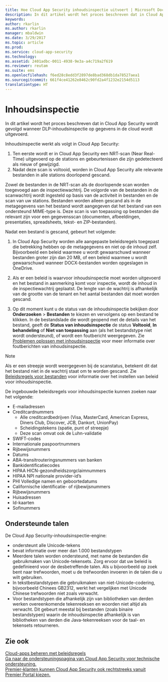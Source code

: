 ```yaml
---
title: Hoe Cloud App Security inhoudsinspectie uitvoert | Microsoft Docs
description: In dit artikel wordt het proces beschreven dat in Cloud App Security wordt gevolgd wanneer DLP-inhoudsinspectie op gegevens in de cloud wordt uitgevoerd.
keywords: 
author: rkarlin
ms.author: rkarlin
manager: mbaldwin
ms.date: 3/29/2017
ms.topic: article
ms.prod: 
ms.service: cloud-app-security
ms.technology: 
ms.assetid: 2401adbc-0011-4938-9e3a-a4c719a2f619
ms.reviewer: reutam
ms.suite: ems
ms.openlocfilehash: f6ed28c8edd3f2897de8bad368db1da78527aea1
ms.sourcegitcommit: 661f4ce41262e8462c90fd2a4f1232e2154d5113
translationtype: HT
---
```

# <a name="content-inspection"></a>Inhoudsinspectie
In dit artikel wordt het proces beschreven dat in Cloud App Security wordt gevolgd wanneer DLP-inhoudsinspectie op gegevens in de cloud wordt uitgevoerd. 


Inhoudsinspectie werkt als volgt in Cloud App Security:
1. Ten eerste wordt er in Cloud App Security een NRT-scan (Near Real-Time) uitgevoerd op de stations en gebeurtenissen die zijn gedetecteerd als nieuw of gewijzigd.
2. Nadat deze scan is voltooid, worden in Cloud App Security alle relevante bestanden in alle stations doorlopend gescand.  

Zowel de bestanden in de NRT-scan als de doorlopende scan worden toegevoegd aan de inspectiewachtrij. De volgorde van de bestanden in de scanwachtrij wordt ingesteld op basis van de activiteit in bestanden en de scan van uw stations. Bestanden worden alleen gescand als in de metagegevens van het bestand wordt aangegeven dat het bestand van een ondersteund MIME-type is. Deze scan is van toepassing op bestanden die relevant zijn voor een gegevensscan (documenten, afbeeldingen, presentaties, spreadsheets, tekst- en ZIP-bestanden).  

Nadat een bestand is gescand, gebeurt het volgende:

1. In Cloud App Security worden alle aangepaste beleidsregels toegepast die betrekking hebben op de metagegevens en niet op de inhoud zelf. Bijvoorbeeld een beleid waarmee u wordt gewaarschuwd wanneer bestanden groter zijn dan 20 MB, of een beleid waarmee u wordt gewaarschuwd wanneer DOCX-bestanden worden opgeslagen in OneDrive. 

2. Als er een beleid is waarvoor inhoudsinspectie moet worden uitgevoerd en het bestand in aanmerking komt voor inspectie, wordt de inhoud in de inspectiewachtrij geplaatst. De lengte van de wachtrij is afhankelijk van de grootte van de tenant en het aantal bestanden dat moet worden gescand. 

3. Op dit moment kunt u de status van de inhoudsinspectie bekijken door **Onderzoeken** > **Bestanden** te kiezen en vervolgens op een bestand te klikken. In de bestandslade die wordt geopend met de details van het bestand, geeft de **Status van inhoudsinspectie** de status **Voltooid**, **In behandeling** of **Niet van toepassing** aan (als het bestandstype niet wordt ondersteund), of wordt een foutbericht weergegeven. Zie [Problemen oplossen met inhoudsinspectie](troubleshooting-content-inspection.md) voor meer informatie over foutberichten van inhoudsinspectie.

> [!NOTE]
> Als er een streepje wordt weergegeven bij de scanstatus, betekent dit dat het bestand niet in de wachtrij staat om te worden gescand. Zie [Beleidsregels voor bestanden](data-protection-policies.md) voor informatie over het instellen van beleid voor inhoudsinspectie.

De ingebouwde beleidsregels voor inhoudsinspectie kunnen zoeken naar het volgende:

- E-mailadressen 
- Creditcardnummers 
  -    Alle creditcardbedrijven (Visa, MasterCard, American Express, Diners Club, Discover, JCB, Dankort, UnionPay) 
  - Scheidingstekens (spatie, punt of streepje)
  - Deze scan omvat ook de Luhn-validatie
- SWIFT-codes
- Internationale paspoortnummers
- Rijbewijsnummers
- Datums
- ABA-transitrouteringsnummers van banken
- Bankidentificatiecodes
- HIPAA HICN-gezondheidszorgclaimnummers
- HIPAA NPI nationale provider-id’s
- PHI Volledige namen en geboortedatums
- Californische identificatie- of rijbewijsnummers
- Rijbewijsnummers
- Huisadressen
- Id-kaarten
- Sofinummers

## <a name="supported-languages"></a>Ondersteunde talen

De Cloud App Security-inhoudsinspectie-engine:
-    ondersteunt alle Unicode-tekens
-    bevat informatie over meer dan 1.000 bestandstypen
-    Meerdere talen worden ondersteund, met name de bestanden die gebruikmaken van Unicode-tekensets. Zorg ervoor dat uw beleid is gedefinieerd voor de desbetreffende talen. Als u bijvoorbeeld op zoek bent naar trefwoorden, moet u de trefwoorden invoeren in de talen die u wilt gebruiken.
-    In tekstbestandstypen die gebruikmaken van niet-Unicode-codering, bijvoorbeeld Chinees GB2312, werkt het vergelijken met Unicode Chinese trefwoorden niet zoals verwacht.
-    Voor bestandstypen die afhankelijk zijn van bibliotheken van derden werken overeenkomende tekenreeksen en woorden niet altijd als verwacht. Dit gebeurt meestal bij bestanden (zoals binaire bestandstypen) waarin de inhoudsinspectie afhankelijk is van bibliotheken van derden die Java-tekenreeksen voor de taal- en tekensets retourneren.



## <a name="see-also"></a>Zie ook  
[Cloud-apps beheren met beleidsregels](control-cloud-apps-with-policies.md)   
[Ga naar de ondersteuningspagina van Cloud App Security voor technische ondersteuning.](http://support.microsoft.com/oas/default.aspx?prid=16031)   
[Premier-klanten kunnen Cloud App Security ook rechtstreeks vanuit Premier Portal kiezen.](https://premier.microsoft.com/)  
  
